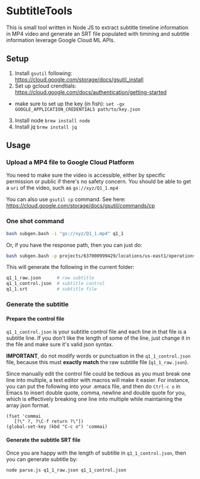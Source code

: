 # SubtitleTools

This is small tool written in Node JS to extract subtitle timeline information in MP4 video and generate an SRT file populated with timining and subtitle information leverage Google Cloud ML APIs.

## Setup

1. Install `gsutil` following: https://cloud.google.com/storage/docs/gsutil_install
2. Set up gcloud crendtials: https://cloud.google.com/docs/authentication/getting-started
- make sure to set up the key (in fish): `set -gx GOOGLE_APPLICATION_CREDENTIALS path/to/key.json`
3. Install node `brew install node`
4. Install jq `brew install jq`

## Usage

### Upload a MP4 file to Google Cloud Platform

You need to make sure the video is accessible, either by specific permission or public if there's no safety concern. You should be able to get a `uri` of the video, such as `gs://xyz/Q1_1.mp4`

You can also use `gsutil cp` command. See here: https://cloud.google.com/storage/docs/gsutil/commands/cp

### One shot command

```bash
bash subgen.bash -i "gs://xyz/Q1_1.mp4" q1_1
```

Or, if you have the response path, then you can just do:
```bash
bash subgen.bash -p projects/637000999429/locations/us-east1/operations/643114718460463482933 q1_1
```

This will generate the following in the current folder:

```bash
q1_1_raw.json      # raw subtitle
q1_1_control.json  # subtitle control
q1_1.srt           # subtitle file
```

### Generate the subtitle

#### Prepare the control file

`q1_1_control.json` is your subtitle control file and each line in that file is a subtitle line. If you don't like the length of some of the line, just change it in the file and make sure it's valid json syntax.

**IMPORTANT**, do not modify words or punctuation in the `q1_1_control.json` file, because this must **exactly match** the raw subtitle file (`q1_1_raw.json`).

Since manually edit the control file could be tedious as you must break one line into multiple, a text editor with macros will make it easier. For instance, you can put the following into your .emacs file, and then do `Ctrl-c o` in Emacs to insert double quote, comma, newline and double quote for you, which is effectively breaking one line into multiple while maintaining the array json format.

```emacs
(fset 'commai
   [?\" ?, ?\C-f return ?\"])
(global-set-key (kbd "C-c o") 'commai)
```

#### Generate the subtitle SRT file

Once you are happy with the length of subtitle in `q1_1_control.json`, then you can generate subtitle by:

```bash
node parse.js q1_1_raw.json q1_1_control.json
```
